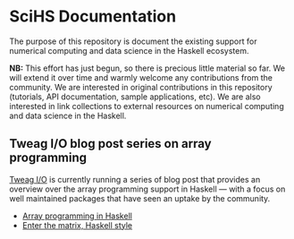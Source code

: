 # SciHS Documentation

The purpose of this repository is document the existing support for numerical computing and data science in the Haskell ecosystem.

**NB:** This effort has just begun, so there is precious little material so far. We will extend it over time and warmly welcome any contributions from the community. We are interested in original contributions in this repository (tutorials, API documentation, sample applications, etc). We are also interested in link collections to external resources on numerical computing and data science in the Haskell.


## Tweag I/O blog post series on array programming

[Tweag I/O](https://tweag.io) is currently running a series of blog post that provides an overview over the array programming support in Haskell — with a focus on well maintained packages that have seen an uptake by the community.

* [Array programming in Haskell](https://www.tweag.io/posts/2017-08-09-array-programming-in-haskell.html)
* [Enter the matrix, Haskell style](https://www.tweag.io/posts/2017-08-31-hmatrix.html)

